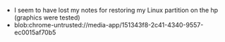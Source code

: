 - I seem to have lost my notes for restoring my Linux partition on the hp (graphics were tested)
- blob:chrome-untrusted://media-app/151343f8-2c41-4340-9557-ec0015af70b5